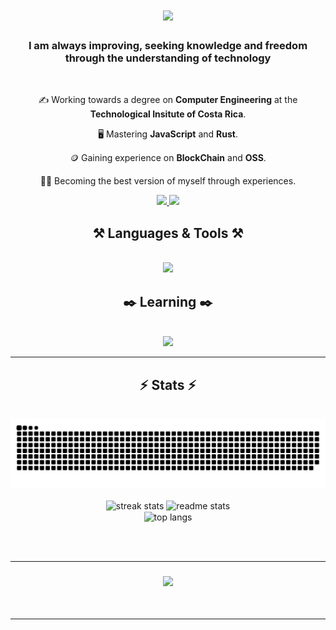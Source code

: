 
<h1 align="center">
    <img src="https://readme-typing-svg.herokuapp.com/?font=Quicksand&color=D5CEC1&size=35&center=true&vCenter=true&width=500&height=70&duration=3500&lines=Hey+There!+👋;+I'm+Matthew!;Enjoy+my+GitHub!;" />
</h1>

<h3 align="center">I am always improving, seeking knowledge and freedom through the understanding of technology</h3>

<br/>

<div align="center">
    
✍️ Working towards a degree on **Computer Engineering** at the **Technological Insitute of Costa Rica**.
    
🖥️ Mastering **JavaScript** and **Rust**.
    
🪙 Gaining experience on **BlockChain** and **OSS**.
    
🏋️‍♂️ Becoming the best version of myself through experiences.

</div>
<div align="center"> 
  <a href="mailto:masa=nroje06@gmail.com">
    <img src="https://img.shields.io/badge/Gmail-333333?style=for-the-badge&logo=gmail&logoColor=red" />
  </a>
    <a href="https://x.com/MattCS06" target="_blank">
    <img src="https://img.shields.io/twitter/url?url=https%3A%2F%2Fx.com%2FMattCS06&style=for-the-badge&logo=X&labelColor=blue&color=blue" target="_blank" />
  </a>

  <h2 align="center">⚒️ Languages & Tools ⚒️</h2>
<br/>
<div align="center">
    <img src="https://skillicons.dev/icons?i=html,vscode,github,python" />

  <h2 align="center">✒️ Learning ✒️</h2>
<br/>
<div align="center">
    <img src="https://skillicons.dev/icons?i=javascript,rust" />

<br/>
<hr/>

<h2 align="center">⚡ Stats ⚡</h2>
<br>
<div align="center">
<img  src="https://raw.githubusercontent.com/MattCS2006/MattCS2006/output/github-contribution-grid-snake.svg" alt="contribution graph" />
</div>

<br>
<div align=center>
  <img width=390 src="https://github-readme-streak-stats-salesp07.vercel.app/?user=MattCS2006&count_private=true&theme=react&border_radius=10" alt="streak stats"/>
  <img width=390 src="https://github-readme-stats-salesp07.vercel.app/api?username=MattCS2006&count_private=true&show_icons=true&theme=react&rank_icon=github&border_radius=10" alt="readme stats" />
  <br/>
  <img width=325 align="center" src="https://github-readme-stats.vercel.app/api/top-langs/?username=MattCS2006&theme=react&show_icons=true&hide_border=false&layout=compact" alt="top langs" />
</div>

<br/><br/>
<hr/>


<h3 align="center">
    <img src="https://readme-typing-svg.herokuapp.com/?font=Quicksand&color=D5CEC1&size=35&center=true&vCenter=true&width=500&height=70&duration=3500&lines=Reach+me+out+on+X;'til+next+time!👋;" />
</h3>

<br/>
<hr/>
